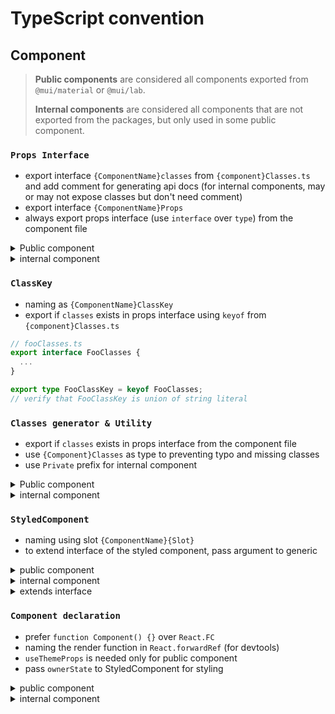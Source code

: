 # TypeScript convention

## Component

> **Public components** are considered all components exported from `@mui/material` or `@mui/lab`.
>
> **Internal components** are considered all components that are not exported from the packages, but only used in some public component.

### `Props Interface`

- export interface `{ComponentName}classes` from `{component}Classes.ts` and add comment for generating api docs (for internal components, may or may not expose classes but don't need comment)
- export interface `{ComponentName}Props`
- always export props interface (use `interface` over `type`) from the component file

<details>
  <summary>Public component</summary>

```ts
// fooClasses.tsx

export interface FooClasses {
  /** Styles applied to the root element. */
  root: string;
  /** Styles applied to the foo element. */
  foo: string;
  /** Styles applied to the root element if `disabled=true`. */
  disabled: string;
}

const fooClasses: FooClasses = generateUtilityClasses('MuiFoo', ['root', 'foo', 'disabled']);

export default fooClasses;
```

```ts
// Foo.tsx
import { FooClasses } from './fooClasses';

export interface FooProps {
  /**
   * Override or extend the styles applied to the component.
   */
  classes?: Partial<FooClasses>;
  // ...other props
  /**
   * The system prop that allows defining system overrides as well as additional CSS styles.
   */
  sx?: SxProps<Theme>;
}
```

</details>
<details>
  <summary>internal component</summary>

```ts
// Bar.tsx

// if this internal component can accept classes as prop
export interface BarClasses {
  root: string;
}

export interface BarProps {
  classes?: Partial<BarClasses>;
  sx?: SxProps<Theme>;
}
```

</details>

### `ClassKey`

- naming as `{ComponentName}ClassKey`
- export if `classes` exists in props interface using `keyof` from `{component}Classes.ts`

```ts
// fooClasses.ts
export interface FooClasses {
  ...
}

export type FooClassKey = keyof FooClasses;
// verify that FooClassKey is union of string literal
```

### `Classes generator & Utility`

- export if `classes` exists in props interface from the component file
- use `{Component}Classes` as type to preventing typo and missing classes
- use `Private` prefix for internal component

<details>
  <summary>Public component</summary>

```ts
// fooClasses.ts
export function getFooUtilityClass(slot: string) {
  return generateUtilityClass('MuiFoo', slot);
}

const useUtilityClasses = (ownerState: FooProps & { extraProp: boolean }) => {
  // extraProp might be the key/value from react context that this component access
  const { foo, disabled, classes } = ownerState;

  const slots = {
    root: ['root', foo && 'foo', disabled && 'disabled'],
  };

  return composeClasses(slots, getFooUtilityClass, classes);
};
```

</details>
<details>
  <summary>internal component</summary>

```ts
// Bar.tsx
// in case that classes is not exposed.
// `classes` is used internally in this component
const classes = generateUtilityClasses('PrivateBar', ['root', 'bar']);
```

</details>

### `StyledComponent`

- naming using slot `{ComponentName}{Slot}`
- to extend interface of the styled component, pass argument to generic

<details>
  <summary>public component</summary>

```ts
const FooRoot = styled(Typography, {
  name: 'MuiFoo',
  slot: 'Root',
  overridesResolver: (props, styles) => styles.root,
})({
  // styling
});
```

</details>
<details>
  <summary>internal component</summary>

```ts
const BarRoot = styled(Typography)({
  // styling
});
```

</details>
<details>
  <summary>extends interface</summary>

```ts
const BarRoot = styled(Typography)<{
  component?: React.ElementType;
  ownerState: BarProps;
}>(({ theme, ownerState }) => ({
  // styling
}));
// passing `component` to BarRoot is safe and we don't forget to pass ownerState
// <BarRoot component="span" ownerState={ownerState} />
```

</details>

### `Component declaration`

- prefer `function Component() {}` over `React.FC`
- naming the render function in `React.forwardRef` (for devtools)
- `useThemeProps` is needed only for public component
- pass `ownerState` to StyledComponent for styling

<details>
  <summary>public component</summary>

```ts
const Foo = React.forwardRef<HTMLSpanElement, FooProps>(function Foo(inProps, ref) => {
  // pass args like this, otherwise will get error about theme at return section
  const props = useThemeProps<Theme, FooProps, 'MuiFoo'>({
    props: inProps,
    name: 'MuiFoo',
  });
  const { children, className, ...other } = props

  // ...implementation

  const ownerState = { ...props, ...otherValue }

  const classes = useUtilityClasses(ownerState);

  return (
    <FooRoot
      ref={ref}
      className={clsx(classes.root, className)}
      ownerState={ownerState}
      {...other}
    >
      {children}
    </FooRoot>
  )
})
```

</details>
<details>
  <summary>internal component</summary>

```ts
const classes = generateUtilityClasses('PrivateBar', ['selected']);

const BarRoot = styled('div')(({ theme }) => ({
  [`&.${classes.selected}`]: {
    color: theme.palette.text.primary,
  },
}));

// if this component does not need React.forwardRef, don't use React.FC
const Bar = (props: BarProps) => {
  const { className, selected, ...other } = props;
  return <BarRoot className={clsx({ [classes.selected]: selected })} {...other} />;
};
```

</details>
